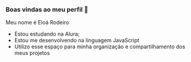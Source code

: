 ### Boas vindas ao meu perfil 💙

Meu nome é Eloá Rodeiro

- Estou estudando na Alura;
- Estou me desenvolvendo na linguagem JavaScript
- Utilizo esse espaço para minha organização e compartilhamento dos meus projetos
